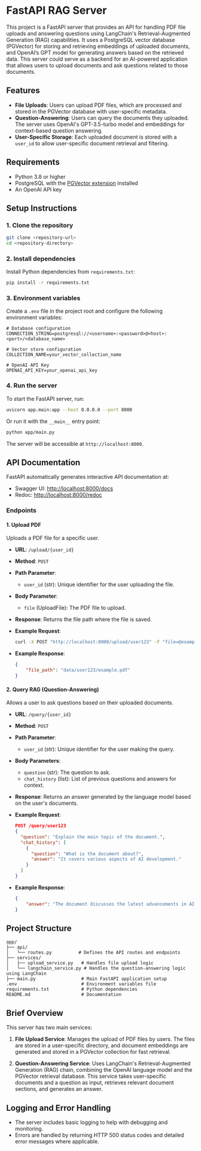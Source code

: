 # FastAPI RAG Server

This project is a FastAPI server that provides an API for handling PDF file uploads and answering questions using LangChain's Retrieval-Augmented Generation (RAG) capabilities. It uses a PostgreSQL vector database (PGVector) for storing and retrieving embeddings of uploaded documents, and OpenAI’s GPT model for generating answers based on the retrieved data. This server could serve as a backend for an AI-powered application that allows users to upload documents and ask questions related to those documents.

## Features

-   **File Uploads**: Users can upload PDF files, which are processed and stored in the PGVector database with user-specific metadata.
-   **Question-Answering**: Users can query the documents they uploaded. The server uses OpenAI's GPT-3.5-turbo model and embeddings for context-based question answering.
-   **User-Specific Storage**: Each uploaded document is stored with a `user_id` to allow user-specific document retrieval and filtering.

## Requirements

-   Python 3.8 or higher
-   PostgreSQL with the [PGVector extension](https://github.com/pgvector/pgvector) installed
-   An OpenAI API key

## Setup Instructions

### 1. Clone the repository

```bash
git clone <repository-url>
cd <repository-directory>
```

### 2. Install dependencies

Install Python dependencies from `requirements.txt`:

```bash
pip install -r requirements.txt
```

### 3. Environment variables

Create a `.env` file in the project root and configure the following environment variables:

```plaintext
# Database configuration
CONNECTION_STRING=postgresql://<username>:<password>@<host>:<port>/<database_name>

# Vector store configuration
COLLECTION_NAME=your_vector_collection_name

# OpenAI API Key
OPENAI_API_KEY=your_openai_api_key
```

### 4. Run the server

To start the FastAPI server, run:

```bash
uvicorn app.main:app --host 0.0.0.0 --port 8000
```

Or run it with the `__main__` entry point:

```bash
python app/main.py
```

The server will be accessible at `http://localhost:8000`.

## API Documentation

FastAPI automatically generates interactive API documentation at:

-   Swagger UI: [http://localhost:8000/docs](http://localhost:8000/docs)
-   Redoc: [http://localhost:8000/redoc](http://localhost:8000/redoc)

### Endpoints

#### 1. **Upload PDF**

Uploads a PDF file for a specific user.

-   **URL**: `/upload/{user_id}`
-   **Method**: `POST`
-   **Path Parameter**:
    -   `user_id` (str): Unique identifier for the user uploading the file.
-   **Body Parameter**:
    -   `file` (UploadFile): The PDF file to upload.
-   **Response**: Returns the file path where the file is saved.
-   **Example Request**:

    ```bash
    curl -X POST "http://localhost:8000/upload/user123" -F "file=@example.pdf"
    ```

-   **Example Response**:

    ```json
    {
    	"file_path": "data/user123/example.pdf"
    }
    ```

#### 2. **Query RAG (Question-Answering)**

Allows a user to ask questions based on their uploaded documents.

-   **URL**: `/query/{user_id}`
-   **Method**: `POST`
-   **Path Parameter**:
    -   `user_id` (str): Unique identifier for the user making the query.
-   **Body Parameters**:
    -   `question` (str): The question to ask.
    -   `chat_history` (list): List of previous questions and answers for context.
-   **Response**: Returns an answer generated by the language model based on the user's documents.
-   **Example Request**:

    ```json
    POST /query/user123
    {
      "question": "Explain the main topic of the document.",
      "chat_history": [
        {
          "question": "What is the document about?",
          "answer": "It covers various aspects of AI development."
        }
      ]
    }
    ```

-   **Example Response**:

    ```json
    {
    	"answer": "The document discusses the latest advancements in AI."
    }
    ```

## Project Structure

```plaintext
app/
├── api/
│   └── routes.py          # Defines the API routes and endpoints
├── services/
│   ├── upload_service.py   # Handles file upload logic
│   └── langchain_service.py # Handles the question-answering logic using LangChain
├── main.py                 # Main FastAPI application setup
.env                        # Environment variables file
requirements.txt            # Python dependencies
README.md                   # Documentation
```

## Brief Overview

This server has two main services:

1. **File Upload Service**: Manages the upload of PDF files by users. The files are stored in a user-specific directory, and document embeddings are generated and stored in a PGVector collection for fast retrieval.

2. **Question-Answering Service**: Uses LangChain's Retrieval-Augmented Generation (RAG) chain, combining the OpenAI language model and the PGVector retrieval database. This service takes user-specific documents and a question as input, retrieves relevant document sections, and generates an answer.

## Logging and Error Handling

-   The server includes basic logging to help with debugging and monitoring.
-   Errors are handled by returning HTTP 500 status codes and detailed error messages where applicable.
